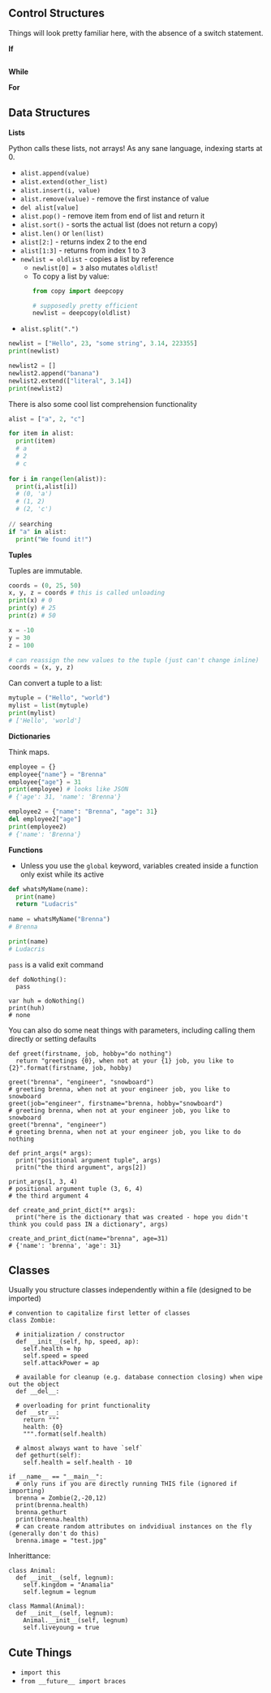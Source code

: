 ## Control Structures

Things will look pretty familiar here, with the absence of a switch statement.

**If**

```

```

**While**

**For**

## Data Structures

**Lists**

Python calls these lists, not arrays! As any sane language, indexing starts at 0.

- `alist.append(value)`
- `alist.extend(other_list)`
- `alist.insert(i, value)`
- `alist.remove(value)` - remove the first instance of value
- `del alist[value]`
- `alist.pop()` - remove item from end of list and return it
- `alist.sort()` - sorts the actual list (does not return a copy)
- `alist.len()` or `len(list)`
- `alist[2:]` - returns index 2 to the end
- `alist[1:3]` - returns from index 1 to 3
- `newlist = oldlist` - copies a list by reference
  - `newlist[0] = 3` also mutates `oldlist`!
  - To copy a list by value:
    ```python
    from copy import deepcopy
    
    # supposedly pretty efficient
    newlist = deepcopy(oldlist)
    ```
 - `alist.split(".")`

```python
newlist = ["Hello", 23, "some string", 3.14, 223355]
print(newlist)

newlist2 = []
newlist2.append("banana")
newlist2.extend(["literal", 3.14])
print(newlist2)
```

There is also some cool list comprehension functionality

```python
alist = ["a", 2, "c"]

for item in alist:
  print(item)
  # a
  # 2
  # c
  
for i in range(len(alist)):
  print(i,alist[i])
  # (0, 'a')
  # (1, 2)
  # (2, 'c')
  
// searching
if "a" in alist:
  print("We found it!")
```

**Tuples**

Tuples are immutable.

```python
coords = (0, 25, 50)
x, y, z = coords # this is called unloading
print(x) # 0
print(y) # 25
print(z) # 50

x = -10
y = 30
z = 100

# can reassign the new values to the tuple (just can't change inline)
coords = (x, y, z)
```

Can convert a tuple to a list:

```python
mytuple = ("Hello", "world")
mylist = list(mytuple)
print(mylist) 
# ['Hello', 'world']
```

**Dictionaries**

Think maps.

```python
employee = {}
employee{"name"} = "Brenna"
employee{"age"} = 31
print(employee) # looks like JSON
# {'age': 31, 'name': 'Brenna'}

employee2 = {"name": "Brenna", "age": 31}
del employee2["age"]
print(employee2)
# {'name': 'Brenna'}
```

**Functions**

- Unless you use the `global` keyword, variables created inside a function only exist while its active

```python
def whatsMyName(name):
  print(name)
  return "Ludacris"
  
name = whatsMyName("Brenna")
# Brenna

print(name)
# Ludacris
```

`pass` is a valid exit command
```
def doNothing():
  pass
  
var huh = doNothing()
print(huh)
# none
```

You can also do some neat things with parameters, including calling them directly or setting defaults
```
def greet(firstname, job, hobby="do nothing")
  return "greetings {0}, when not at your {1} job, you like to {2}".format(firstname, job, hobby)
  
greet("brenna", "engineer", "snowboard")
# greeting brenna, when not at your engineer job, you like to snowboard
greet(job="engineer", firstname="brenna, hobby="snowboard")
# greeting brenna, when not at your engineer job, you like to snowboard
greet("brenna", "engineer")
# greeting brenna, when not at your engineer job, you like to do nothing

def print_args(* args):
  print("positional argument tuple", args)
  pritn("the third argument", args[2])

print_args(1, 3, 4)
# positional argument tuple (3, 6, 4)
# the third argument 4
  
def create_and_print_dict(** args):
  print("here is the dictionary that was created - hope you didn't think you could pass IN a dictionary", args)
  
create_and_print_dict(name="brenna", age=31)
# {'name': 'brenna', 'age': 31}
```

## Classes

Usually you structure classes independently within a file (designed to be imported)

```
# convention to capitalize first letter of classes
class Zombie:

  # initialization / constructor
  def __init__(self, hp, speed, ap):
    self.health = hp
    self.speed = speed
    self.attackPower = ap
    
  # available for cleanup (e.g. database connection closing) when wipe out the object
  def __del__:
  
  # overloading for print functionality
  def __str__:
    return """
    health: {0}
    """.format(self.health)
  
  # almost always want to have `self`
  def gethurt(self):
    self.health = self.health - 10
    
if __name__ == "__main__":
  # only runs if you are directly running THIS file (ignored if importing)
  brenna = Zombie(2,-20,12)
  print(brenna.health)
  brenna.gethurt
  print(brenna.health)
  # can create random attributes on indvidiual instances on the fly (generally don't do this)
  brenna.image = "test.jpg"
```

Inherittance:

```
class Animal:
  def __init__(self, legnum):
    self.kingdom = "Anamalia"
    self.legnum = legnum

class Mammal(Animal):
  def __init__(self, legnum):
    Animal.__init__(self, legnum)
    self.liveyoung = true
```

## Cute Things

- `import this`
- `from __future__ import braces`
